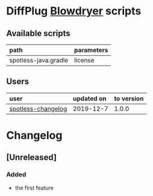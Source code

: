 
# DiffPlug [Blowdryer](https://github.com/diffplug/blowdryer) scripts

## Available scripts

| path                  | parameters                  |
| :-------------------- | :-------------------------- |
| spotless-java.gradle  | license                     |


## Users

| user                                                                  | updated on  | to version  |
| :-------------------------------------------------------------------- | :---------- | :-----------|
| [spotless-changelog](https://github.com/diffplug/spotless-changelog)  | 2019-12-7   | 1.0.0       |

# Changelog

## [Unreleased]

### Added
- the first feature
